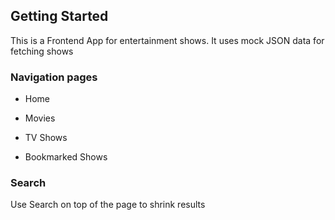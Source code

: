 ## Getting Started

This is a Frontend App for entertainment shows. It uses mock JSON data for fetching shows

### Navigation pages

* Home

* Movies

* TV Shows

* Bookmarked Shows

### Search

Use Search on top of the page to shrink results
